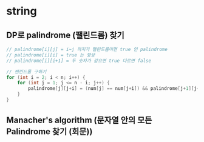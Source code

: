 # string

## DP로 palindrome (팰린드롬) 찾기

```c++
// palindrome[i][j] = i~j 까지가 팰린드롬이면 true 인 palindrome
// palindrome[i][i] = true 는 항상
// palindrome[i][i+1] = 두 숫자가 같으면 true 다르면 false

// 팬린드롬 구하기
for (int i = 2; i < n; i++) {
    for (int j = 1; j <= n - i; j++) {
        palindrome[j][j+i] = (num[j] == num[j+i]) && palindrome[j+1][j+i-1];
    }
}
```

## Manacher's algorithm (문자열 안의 모든 Palindrome 찾기 (회문))

```c++

```